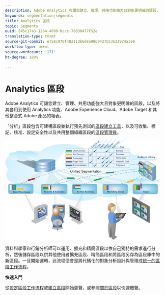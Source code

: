 ```yaml
---
description: Adobe Analytics 可讓您建立、管理、共用功能強大且對象更明確的區段，以及將其套用到使用 Analytics 功能、Adobe Experience Cloud、Adobe Target 和其他整合式 Adobe 產品的報表。
keywords: segmentation;segments
title: Analytics 區段
topic: Segments
uuid: 845c1743-1264-4090-bccc-78830477f52e
translation-type: tm+mt
source-git-commit: e758c070f402113b6d8a9069437b53633974a3e9
workflow-type: tm+mt
source-wordcount: '171'
ht-degree: 100%

---
```



# Analytics 區段

Adobe Analytics 可讓您建立、管理、共用功能強大且對象更明確的區段，以及將其套用到使用 Analytics 功能、Adobe Experience Cloud、Adobe Target 和其他整合式 Adobe 產品的報表。

「分析」區段包含可建構區段並執行預先測試的[區段建立工具](/help/components/segmentation/segmentation-workflow/seg-workflow.md)，以及可收集、標記、核准、設定安全性以及共用整個組織區段的[區段管理員](/help/components/segmentation/segmentation-workflow/seg-workflow.md)。

![](assets/seg__overview.png)

資料科學家和行銷分析師可以運用、擴充和精簡區段以依自己獨特的需求進行分析，然後儲存區段以供其他使用者擴充區段、精簡區段和將區段另存為區段庫中的新區段。一旦開始運轉，此流程便會是將代碼化的對象分析設計與管理成[統一的區段工作流程](/help/components/segmentation/segmentation-workflow/seg-workflow.md)。

**快速入門**

從[設定區段工作流程](/help/components/segmentation/segmentation-workflow/seg-workflow.md)或[建立區段](/help/components/segmentation/segmentation-workflow/seg-build.md)開始瀏覽，或參閱[關於區段](/help/components/segmentation/seg-overview.md)以快速概覽。
